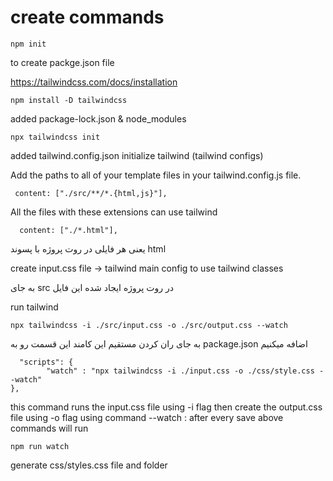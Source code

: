 # create commands

```angular2html
npm init
```

to create packge.json file

https://tailwindcss.com/docs/installation

```angular2html
npm install -D tailwindcss
```

added package-lock.json & node_modules

```
npx tailwindcss init
```

added tailwind.config.json
initialize tailwind (tailwind configs)

Add the paths to all of your template files in your tailwind.config.js file.

```angular2html
 content: ["./src/**/*.{html,js}"],
```

All the files with these extensions can use tailwind

```angular2html
  content: ["./*.html"],
```

یعنی هر فایلی در روت پروژه با پسوند html

create input.css file -> tailwind main config
to use tailwind classes

به جای src در روت پروژه ایجاد شده این فایل

run tailwind

```angular2html
npx tailwindcss -i ./src/input.css -o ./src/output.css --watch
```

به جای ران کردن مستقیم این کامند این قسمت رو به package.json اضافه میکنیم

```angular2html
  "scripts": {
        "watch" : "npx tailwindcss -i ./input.css -o ./css/style.css --watch"
},
```

this command runs the input.css file using -i flag
then create the output.css file using -o flag
using command --watch : after every save above commands will run

```angular2html
npm run watch
```

generate css/styles.css file and folder 